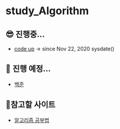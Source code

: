 # study_Algorithm

## 😎 진행중...      
- <a href="https://codeup.kr/problemset.php"> code up</a> -> since Nov 22, 2020 sysdate()

## 🤩 진행 예정...
- <a href="https://www.acmicpc.net/problem/tags"> 백준</a>
      
## 🧐참고할 사이트   
- <a href="https://gmlwjd9405.github.io/2018/05/14/how-to-study-algorithms.html">알고리즘 공부법</a>
